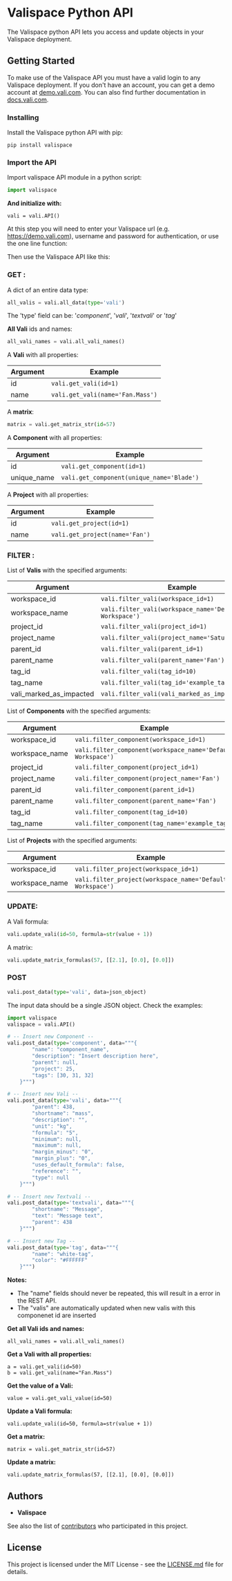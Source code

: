 # Valispace Python API

The Valispace python API lets you access and update objects in your Valispace deployment.

## Getting Started

To make use of the Valispace API you must have a valid login to any Valispace deployment. If you don't have an account, you can get a demo account at [demo.vali.com](https://demo.vali.com). You can also find further documentation in [docs.vali.com](http://www.vali.com/docs/).

### Installing

Install the Valispace python API with pip:

```
pip install valispace
```

### Import the API

Import valispace API module in a python script:

```python
import valispace
```

**And initialize with:**

```
vali = vali.API()
```

At this step you will need to enter your Valispace url (e.g. https://demo.vali.com), username and password for authentication, or use the one line function:

Then use the Valispace API like this:

### GET :

A dict of an entire data type:
```python
all_valis = vali.all_data(type='vali')
```
The 'type' field can be: '*component*', '*vali*', '*textvali*' or '*tag*'

**All Vali** ids and names:
```python
all_vali_names = vali.all_vali_names()
```

A **Vali** with all properties:

Argument | Example
------------- | -------------
id | `vali.get_vali(id=1)`
name | `vali.get_vali(name='Fan.Mass')`

A **matrix**:

```python
matrix = vali.get_matrix_str(id=57)
```

A **Component** with all properties:

Argument | Example
------------- | -------------
id | `vali.get_component(id=1)`
unique_name | `vali.get_component(unique_name='Blade')`


A **Project** with all properties:

Argument | Example
------------- | -------------
id | `vali.get_project(id=1)`
name | `vali.get_project(name='Fan')`

### FILTER :


List of **Valis** with the specified arguments:

Argument | Example
------------- | -------------
workspace_id | `vali.filter_vali(workspace_id=1)`
workspace_name | `vali.filter_vali(workspace_name='Default Workspace')`
project_id | `vali.filter_vali(project_id=1)`
project_name | `vali.filter_vali(project_name='Saturn_V')`
parent_id | `vali.filter_vali(parent_id=1)`
parent_name | `vali.filter_vali(parent_name='Fan')`
tag_id | `vali.filter_vali(tag_id=10)`
tag_name | `vali.filter_vali(tag_id='example_tag')`
vali_marked_as_impacted | `vali.filter_vali(vali_marked_as_impacted='10')`


List of **Components** with the specified arguments:

Argument | Example
------------- | -------------
workspace_id | `vali.filter_component(workspace_id=1)`
workspace_name | `vali.filter_component(workspace_name='Default Workspace')`
project_id | `vali.filter_component(project_id=1)`
project_name | `vali.filter_component(project_name='Fan')`
parent_id | `vali.filter_component(parent_id=1)`
parent_name | `vali.filter_component(parent_name='Fan')`
tag_id | `vali.filter_component(tag_id=10)`
tag_name | `vali.filter_component(tag_name='example_tag')`


List of **Projects** with the specified arguments:

Argument | Example
------------- | -------------
workspace_id | `vali.filter_project(workspace_id=1)`
workspace_name | `vali.filter_project(workspace_name='Default Workspace')`

### UPDATE:
A Vali formula:
```python
vali.update_vali(id=50, formula=str(value + 1))
```

A matrix:
```python
vali.update_matrix_formulas(57, [[2.1], [0.0], [0.0]])
```


### POST
```python
vali.post_data(type='vali', data=json_object)
```

The input data should be a single JSON object. Check the examples:
```python
import valispace
valispace = vali.API()

# -- Insert new Component --
vali.post_data(type='component', data="""{
        "name": "component_name",
        "description": "Insert description here",
        "parent": null,
        "project": 25,
        "tags": [30, 31, 32]
    }""")

# -- Insert new Vali --
vali.post_data(type='vali', data="""{
        "parent": 438,
        "shortname": "mass",
        "description": "",
        "unit": "kg",
        "formula": "5",
        "minimum": null,
        "maximum": null,
        "margin_minus": "0",
        "margin_plus": "0",
        "uses_default_formula": false,
        "reference": "",
        "type": null
    }""")

# -- Insert new Textvali --
vali.post_data(type='textvali', data="""{
        "shortname": "Message",
        "text": "Message text",
        "parent": 438
    }""")

# -- Insert new Tag --
vali.post_data(type='tag', data="""{
        "name": "white-tag",
        "color": "#FFFFFF"
    }""")
```
**Notes:**
- The "name" fields should never be repeated, this will result in a error in the REST API.
- The "valis" are automatically updated when new valis with this componenet id are inserted

**Get all Vali ids and names:**
```
all_vali_names = vali.all_vali_names()
```

**Get a Vali with all properties:**

```
a = vali.get_vali(id=50)
b = vali.get_vali(name="Fan.Mass")
```

**Get the value of a Vali:**

```
value = vali.get_vali_value(id=50)
```

**Update a Vali formula:**

```
vali.update_vali(id=50, formula=str(value + 1))
```

**Get a matrix:**

```
matrix = vali.get_matrix_str(id=57)
```

**Update a matrix:**

```
vali.update_matrix_formulas(57, [[2.1], [0.0], [0.0]])
```

<!-- ## Contributing

Please read [CONTRIBUTING.md](https://gist.github.com/PurpleBooth/b24679402957c63ec426) for details on our code of conduct, and the process for submitting pull requests to us. -->

## Authors

* **Valispace**

See also the list of [contributors](https://github.com/your/project/contributors) who participated in this project.

## License

This project is licensed under the MIT License - see the [LICENSE.md](LICENSE.md) file for details.

<!-- ## Acknowledgments

* Hat tip to anyone who's code was used
* Inspiration
* etc -->
